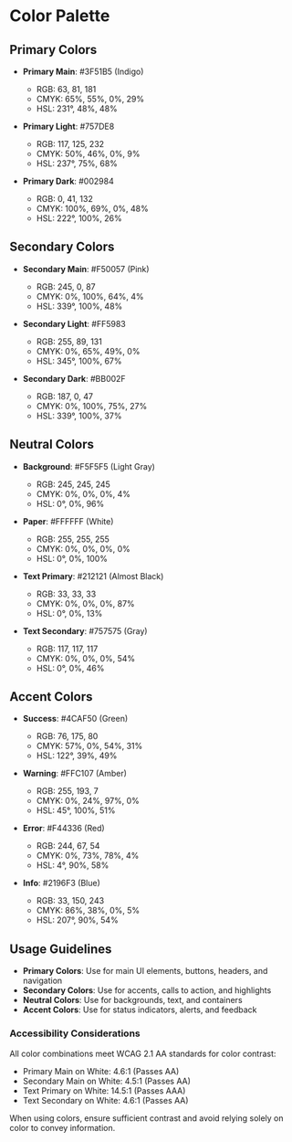 # Color Palette

## Primary Colors

- **Primary Main**: #3F51B5 (Indigo)
  - RGB: 63, 81, 181
  - CMYK: 65%, 55%, 0%, 29%
  - HSL: 231°, 48%, 48%

- **Primary Light**: #757DE8
  - RGB: 117, 125, 232
  - CMYK: 50%, 46%, 0%, 9%
  - HSL: 237°, 75%, 68%

- **Primary Dark**: #002984
  - RGB: 0, 41, 132
  - CMYK: 100%, 69%, 0%, 48%
  - HSL: 222°, 100%, 26%

## Secondary Colors

- **Secondary Main**: #F50057 (Pink)
  - RGB: 245, 0, 87
  - CMYK: 0%, 100%, 64%, 4%
  - HSL: 339°, 100%, 48%

- **Secondary Light**: #FF5983
  - RGB: 255, 89, 131
  - CMYK: 0%, 65%, 49%, 0%
  - HSL: 345°, 100%, 67%

- **Secondary Dark**: #BB002F
  - RGB: 187, 0, 47
  - CMYK: 0%, 100%, 75%, 27%
  - HSL: 339°, 100%, 37%

## Neutral Colors

- **Background**: #F5F5F5 (Light Gray)
  - RGB: 245, 245, 245
  - CMYK: 0%, 0%, 0%, 4%
  - HSL: 0°, 0%, 96%

- **Paper**: #FFFFFF (White)
  - RGB: 255, 255, 255
  - CMYK: 0%, 0%, 0%, 0%
  - HSL: 0°, 0%, 100%

- **Text Primary**: #212121 (Almost Black)
  - RGB: 33, 33, 33
  - CMYK: 0%, 0%, 0%, 87%
  - HSL: 0°, 0%, 13%

- **Text Secondary**: #757575 (Gray)
  - RGB: 117, 117, 117
  - CMYK: 0%, 0%, 0%, 54%
  - HSL: 0°, 0%, 46%

## Accent Colors

- **Success**: #4CAF50 (Green)
  - RGB: 76, 175, 80
  - CMYK: 57%, 0%, 54%, 31%
  - HSL: 122°, 39%, 49%

- **Warning**: #FFC107 (Amber)
  - RGB: 255, 193, 7
  - CMYK: 0%, 24%, 97%, 0%
  - HSL: 45°, 100%, 51%

- **Error**: #F44336 (Red)
  - RGB: 244, 67, 54
  - CMYK: 0%, 73%, 78%, 4%
  - HSL: 4°, 90%, 58%

- **Info**: #2196F3 (Blue)
  - RGB: 33, 150, 243
  - CMYK: 86%, 38%, 0%, 5%
  - HSL: 207°, 90%, 54%

## Usage Guidelines

- **Primary Colors**: Use for main UI elements, buttons, headers, and navigation
- **Secondary Colors**: Use for accents, calls to action, and highlights
- **Neutral Colors**: Use for backgrounds, text, and containers
- **Accent Colors**: Use for status indicators, alerts, and feedback

### Accessibility Considerations

All color combinations meet WCAG 2.1 AA standards for color contrast:

- Primary Main on White: 4.6:1 (Passes AA)
- Secondary Main on White: 4.5:1 (Passes AA)
- Text Primary on White: 14.5:1 (Passes AAA)
- Text Secondary on White: 4.6:1 (Passes AA)

When using colors, ensure sufficient contrast and avoid relying solely on color to convey information.
